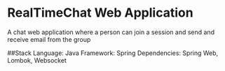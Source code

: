 # RealTimeChat Web Application
A chat web application where a person can join a session and send and receive email from the group

##Stack
Language: Java
Framework: Spring
Dependencies: Spring Web, Lombok, Websocket
